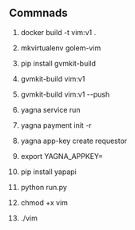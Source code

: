 ## Commnads

1. docker build -t vim:v1 .

2. mkvirtualenv golem-vim

3. pip install gvmkit-build

4. gvmkit-build vim:v1

5. gvmkit-build vim:v1 --push

6. yagna service run

7. yagna payment init -r

8. yagna app-key create requestor

9. export YAGNA_APPKEY=

10. pip install yapapi

10. python run.py

11. chmod +x vim

12. ./vim